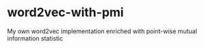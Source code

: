 # word2vec-with-pmi
My own word2vec implementation enriched with point-wise mutual information statistic
